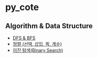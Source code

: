 # py_cote

## Algorithm & Data Structure
- <a href="https://github.com/choihayeong/py_cote/blob/main/05_dfs&bfs/DFS & BFS.md">DFS & BFS</a>
- <a href="https://github.com/choihayeong/py_cote/blob/main/06_Sorting/Sorting.md">정렬 (선택, 삽입, 퀵, 계수)</a>
- <a href="https://github.com/choihayeong/py_cote/blob/main/07_Binary_Search/Binary_Search.md">이진 탐색(Binary Search)</a>